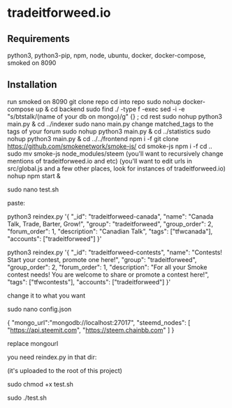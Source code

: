 # tradeitforweed.io

## Requirements

python3, python3-pip, npm, node, ubuntu, docker, docker-compose, smoked on 8090

## Installation

run smoked on 8090
git clone repo
cd into repo
sudo nohup docker-compose up &
cd backend
sudo find ./ -type f -exec sed -i -e "s/btstalk/(name of your db on mongo)/g" {} \;
cd rest
sudo nohup python3 main.py &
cd ../indexer
sudo nano main.py
change matched_tags to the tags of your forum
sudo nohup python3 main.py &
cd ../statistics
sudo nohup python3 main.py &
cd ../../frontend
npm i -f
git clone https://github.com/smokenetwork/smoke-js/
cd smoke-js
npm i -f
cd ..
sudo mv smoke-js node_modules/steem
(you'll want to recursively change mentions of tradeitforweed.io and etc)
(you'll want to edit urls in src/global.js and a few other places, look for instances of tradeitforweed.io)
nohup npm start &

sudo nano test.sh

paste:



  python3 reindex.py '{
    "_id": "tradeitforweed-canada",
    "name": "Canada Talk, Trade, Barter, Grow!",
    "group": "tradeitforweed",
    "group_order": 2,
    "forum_order": 1,
    "description": "Canadian Talk",
    "tags": ["tfwcanada"],
    "accounts": ["tradeitforweed"]
  }'



  python3 reindex.py '{
    "_id": "tradeitforweed-contests",
    "name": "Contests! Start your contest, promote one here!",
    "group": "tradeitforweed",
    "group_order": 2,
    "forum_order": 1,
    "description": "For all your Smoke contest needs! You are welcome to share or promote a contest here!",
    "tags": ["tfwcontests"],
    "accounts": ["tradeitforweed"]
  }'


change it to what you want

sudo nano config.json

{
  "mongo_url":"mongodb://localhost:27017",
 "steemd_nodes": [        "https://api.steemit.com",
        "https://steem.chainbb.com"
  ]
}
        
        
replace mongourl

you need reindex.py in that dir:

(it's uploaded to the root of this project)

sudo chmod +x test.sh

sudo ./test.sh
